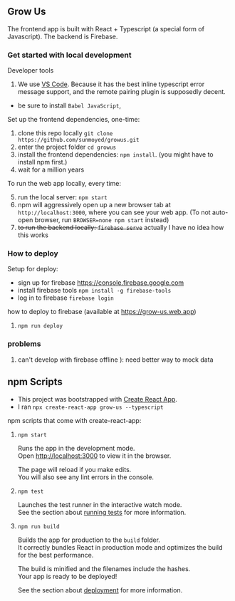 ## Grow Us

The frontend app is built with React + Typescript (a special form of Javascript). The backend is Firebase.

### Get started with local development

Developer tools

1. We use [VS Code](https://code.visualstudio.com/Download). Because it has the best inline typescript error message support, and the remote pairing plugin is supposedly decent.

- be sure to install `Babel JavaScript`,

Set up the frontend dependencies, one-time:

1. clone this repo locally `git clone https://github.com/sunmoyed/growus.git`
2. enter the project folder `cd growus`
3. install the frontend dependencies: `npm install`. (you might have to install npm first.)
4. wait for a million years

To run the web app locally, every time:

5. run the local server: `npm start`
6. npm will aggressively open up a new browser tab at `http://localhost:3000`, where you can see your web app. (To not auto-open browser, run `BROWSER=none npm start` instead)
7. ~~to run the backend locally: `firebase serve`~~ actually I have no idea how this works

### How to deploy

Setup for deploy:

- sign up for firebase https://console.firebase.google.com
- install firebase tools `npm install -g firebase-tools`
- log in to firebase `firebase login`

how to deploy to firebase (available at https://grow-us.web.app)

1. `npm run deploy`

### problems

1. can't develop with firebase offline ): need better way to mock data

## npm Scripts

- This project was bootstrapped with [Create React App](https://github.com/facebook/create-react-app).
- I ran `npx create-react-app grow-us --typescript`

npm scripts that come with create-react-app:

1. `npm start`

   Runs the app in the development mode.<br>
   Open [http://localhost:3000](http://localhost:3000) to view it in the browser.

   The page will reload if you make edits.<br>
   You will also see any lint errors in the console.

2. `npm test`

   Launches the test runner in the interactive watch mode.<br>
   See the section about [running tests](https://facebook.github.io/create-react-app/docs/running-tests) for more information.

3. `npm run build`

   Builds the app for production to the `build` folder.<br>
   It correctly bundles React in production mode and optimizes the build for the best performance.

   The build is minified and the filenames include the hashes.<br>
   Your app is ready to be deployed!

   See the section about [deployment](https://facebook.github.io/create-react-app/docs/deployment) for more information.
